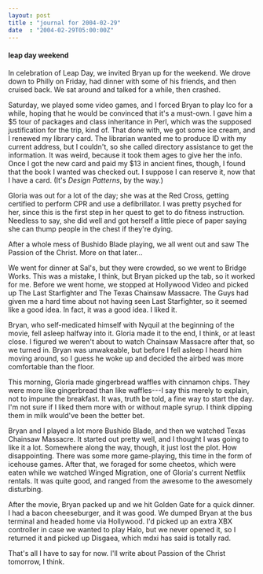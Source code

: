 ```yaml
---
layout: post
title : "journal for 2004-02-29"
date  : "2004-02-29T05:00:00Z"
---
```

<h4>leap day weekend</h4>In celebration of Leap Day, we invited Bryan up for the weekend.  We drove down to Philly on Friday, had dinner with some of his friends, and then cruised back.  We sat around and talked for a while, then crashed.

Saturday, we played some video games, and I forced Bryan to play Ico for a while, hoping that he would be convinced that it's a must-own.  I gave him a $5 tour of packages and class inheritance in Perl, which was the supposed justification for the trip, kind of.  That done with, we got some ice cream, and I renewed my library card.  The librarian wanted me to produce ID with my current address, but I couldn't, so she called directory assistance to get the information.  It was weird, because it took them ages to give her the info. Once I got the new card and paid my $13 in ancient fines, though, I found that the book I wanted was checked out.  I suppose I can reserve it, now that I have a card.  (It's _Design Patterns_, by the way.)

Gloria was out for a lot of the day; she was at the Red Cross, getting certified to perform CPR and use a defibrillator.  I was pretty psyched for her, since this is the first step in her quest to get to do fitness instruction.  Needless to say, she did well and got herself a little piece of paper saying she can thump people in the chest if they're dying.

After a whole mess of Bushido Blade playing, we all went out and saw The Passion of the Christ.  More on that later...

We went for dinner at Sal's, but they were crowded, so we went to Bridge Works. This was a mistake, I think, but Bryan picked up the tab, so it worked for me. Before we went home, we stopped at Hollywood Video and picked up The Last Starfighter and The Texas Chainsaw Massacre.  The Guys had given me a hard time about not having seen Last Starfighter, so it seemed like a good idea.  In fact, it was a good idea.  I liked it.

Bryan, who self-medicated himself with Nyquil at the beginning of the movie, fell asleep halfway into it.  Gloria made it to the end, I think, or at least close.  I figured we weren't about to watch Chainsaw Massacre after that, so we turned in.  Bryan was unwakeable, but before I fell asleep I heard him moving around, so I guess he woke up and decided the airbed was more comfortable than the floor.

This morning, Gloria made gingerbread waffles with cinnamon chips.  They were more like gingerbread than like waffles---I say this merely to explain, not to impune the breakfast.  It was, truth be told, a fine way to start the day.  I'm not sure if I liked them more with or without maple syrup.  I think dipping them in milk would've been the better bet.

Bryan and I played a lot more Bushido Blade, and then we watched Texas Chainsaw Massacre.  It started out pretty well, and I thought I was going to like it a lot.  Somewhere along the way, though, it just lost the plot.  How disappointing.  There was some more game-playing, this time in the form of icehouse games.  After that, we foraged for some cheetos, which were eaten while we watched Winged Migration, one of Gloria's current Netflix rentals.  It was quite good, and ranged from the awesome to the awesomely disturbing.

After the movie, Bryan packed up and we hit Golden Gate for a quick dinner.  I had a bacon cheeseburger, and it was good.  We dumped Bryan at the bus terminal and headed home via Hollywood.  I'd picked up an extra XBX controller in case we wanted to play Halo, but we never opened it, so I returned it and picked up Disgaea, which mdxi has said is totally rad.

That's all I have to say for now.  I'll write about Passion of the Christ tomorrow, I think.

